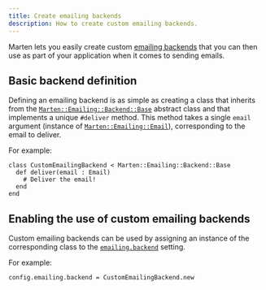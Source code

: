 ```yaml
---
title: Create emailing backends
description: How to create custom emailing backends.
---
```


Marten lets you easily create custom [emailing backends](../introduction.md#emailing-backends) that you can then use as part of your application when it comes to sending emails.

## Basic backend definition

Defining an emailing backend is as simple as creating a class that inherits from the [`Marten::Emailing::Backend::Base`](pathname:///api/dev/Marten/Emailing/Backend/Base.html) abstract class and that implements a unique `#deliver` method. This method takes a single `email` argument (instance of [`Marten::Emailing::Email`](pathname:///api/dev/Marten/Emailing/Email.html)), corresponding to the email to deliver.

For example:

```crystal
class CustomEmailingBackend < Marten::Emailing::Backend::Base
  def deliver(email : Email)
    # Deliver the email!
  end
end
```

## Enabling the use of custom emailing backends

Custom emailing backends can be used by assigning an instance of the corresponding class to the [`emailing.backend`](../../development/reference/settings.md#backend-1) setting.

For example:

```crystal
config.emailing.backend = CustomEmailingBackend.new
```
